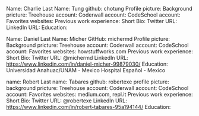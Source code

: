 Name: Charlie
Last Name: Tung
github: chotung
Profile picture:
Background pricture:
Treehouse account:
Coderwall account:
CodeSchool account:
Favorites websites:
Previous work experience:
Short Bio:
Twitter URL:
LinkedIn URL:
Education:

Name: Daniel
Last Name: Micher
GitHub: michermd
Profile picture:
Background pricture:
Treehouse account:
Coderwall account:
CodeSchool account:
Favorites websites: howstuffworks.com
Previous work experience:
Short Bio:
Twitter URL: @michermd
LinkedIn URL: https://www.linkedin.com/in/daniel-micher-99879030/
Education: Universidad Anahuac/UNAM - Mexico Hospital Español - Mexico

name: Robert
Last name: Tabares
github: robertexe
profile picture:
background pricture:
Treehouse account:
Coderwall account:
CodeSchool account:
Favorites websites: medium.com, repl.it
Previous work experience:
Short Bio:
Twitter URL: @robertexe
LinkedIn URL: https://www.linkedin.com/in/robert-tabares-95a194144/
Education:
